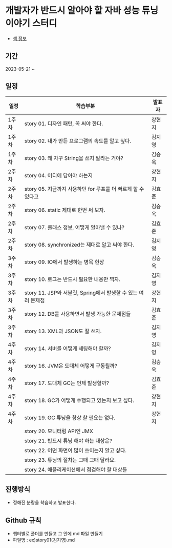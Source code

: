 # 개발자가 반드시 알아야 할 자바 성능 튜닝 이야기 스터디
- [책 정보](http://www.yes24.com/Product/Goods/11261731)

## 기간 
2023-05-21 ~ 

## 일정
|일정|학습부분|발표자|
|----|----|----|
|1주차|story 01. 디자인 패턴, 꼭 써야 한다.|강현지|
|1주차|story 02. 내가 만든 프로그램의 속도를 알고 싶다.|김지영|
|1주차|story 03. 왜 자꾸 String을 쓰지 말라는 거야?|김승욱|
|2주차|story 04. 어디에 담아야 하는지|강현지|
|2주차|story 05. 지금까지 사용하던 for 루프를 더 빠르게 할 수 있다고|김효준|
|2주차|story 06. static 제대로 한번 써 보자.|김승욱|
|2주차|story 07. 클래스 정보, 어떻게 알아낼 수 있나?|김효준|
|2주차|story 08. synchronized는 제대로 알고 써야 한다.|김지영|
|3주차|story 09. IO에서 발생하는 병목 현상|김승욱|
|3주차|story 10. 로그는 반드시 필요한 내용만 찍자.|김지영|
|3주차|story 11. JSP와 서블릿, Spring에서 발생할 수 있는 여러 문제점|강현지|
|3주차|story 12. DB를 사용하면서 발생 가능한 문제점들|김효준|
|3주차|story 13. XML과 JSON도 잘 쓰자.|김지영|
|4주차|story 14. 서버를 어떻게 세팅해야 할까?|김지영|
|4주차|story 16. JVM은 도대체 어떻게 구동될까?|김승욱|
|4주차|story 17. 도대체 GC는 언제 발생할까?|김효준|
|4주차|story 18. GC가 어떻게 수행되고 있는지 보고 싶다.|강현지|
|4주차|story 19. GC 튜닝을 항상 할 필요는 없다.|강현지|
||story 20. 모니터링 API인 JMX|
||story 21. 반드시 튜닝 해야 하는 대상은?|
||story 22. 어떤 화면이 많이 쓰이는지 알고 싶다.|
||story 23. 튜닝의 절차는 그때 그때 달라요.|
||story 24. 애플리케이션에서 점검해야 할 대상들|

## 진행방식
- 정해진 분량을 학습하고 발표한다.

 ## Github 규칙
- 챕터별로 폴더를 만들고 그 안에 md 파일 만들기
- 파일명 : ex)story01(김지영).md
